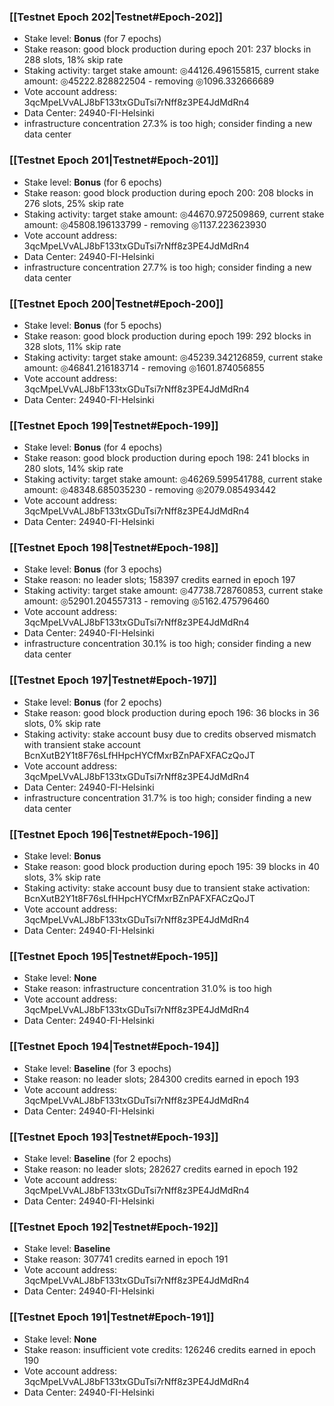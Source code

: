 ### [[Testnet Epoch 202|Testnet#Epoch-202]]
* Stake level: **Bonus** (for 7 epochs)
* Stake reason: good block production during epoch 201: 237 blocks in 288 slots, 18% skip rate
* Staking activity: target stake amount: ◎44126.496155815, current stake amount: ◎45222.828822504 - removing ◎1096.332666689
* Vote account address: 3qcMpeLVvALJ8bF133txGDuTsi7rNff8z3PE4JdMdRn4
* Data Center: 24940-FI-Helsinki
* infrastructure concentration 27.3% is too high; consider finding a new data center
### [[Testnet Epoch 201|Testnet#Epoch-201]]
* Stake level: **Bonus** (for 6 epochs)
* Stake reason: good block production during epoch 200: 208 blocks in 276 slots, 25% skip rate
* Staking activity: target stake amount: ◎44670.972509869, current stake amount: ◎45808.196133799 - removing ◎1137.223623930
* Vote account address: 3qcMpeLVvALJ8bF133txGDuTsi7rNff8z3PE4JdMdRn4
* Data Center: 24940-FI-Helsinki
* infrastructure concentration 27.7% is too high; consider finding a new data center
### [[Testnet Epoch 200|Testnet#Epoch-200]]
* Stake level: **Bonus** (for 5 epochs)
* Stake reason: good block production during epoch 199: 292 blocks in 328 slots, 11% skip rate
* Staking activity: target stake amount: ◎45239.342126859, current stake amount: ◎46841.216183714 - removing ◎1601.874056855
* Vote account address: 3qcMpeLVvALJ8bF133txGDuTsi7rNff8z3PE4JdMdRn4
* Data Center: 24940-FI-Helsinki
### [[Testnet Epoch 199|Testnet#Epoch-199]]
* Stake level: **Bonus** (for 4 epochs)
* Stake reason: good block production during epoch 198: 241 blocks in 280 slots, 14% skip rate
* Staking activity: target stake amount: ◎46269.599541788, current stake amount: ◎48348.685035230 - removing ◎2079.085493442
* Vote account address: 3qcMpeLVvALJ8bF133txGDuTsi7rNff8z3PE4JdMdRn4
* Data Center: 24940-FI-Helsinki
### [[Testnet Epoch 198|Testnet#Epoch-198]]
* Stake level: **Bonus** (for 3 epochs)
* Stake reason: no leader slots; 158397 credits earned in epoch 197
* Staking activity: target stake amount: ◎47738.728760853, current stake amount: ◎52901.204557313 - removing ◎5162.475796460
* Vote account address: 3qcMpeLVvALJ8bF133txGDuTsi7rNff8z3PE4JdMdRn4
* Data Center: 24940-FI-Helsinki
* infrastructure concentration 30.1% is too high; consider finding a new data center
### [[Testnet Epoch 197|Testnet#Epoch-197]]
* Stake level: **Bonus** (for 2 epochs)
* Stake reason: good block production during epoch 196: 36 blocks in 36 slots, 0% skip rate
* Staking activity: stake account busy due to credits observed mismatch with transient stake account BcnXutB2Y1t8F76sLfHHpcHYCfMxrBZnPAFXFACzQoJT
* Vote account address: 3qcMpeLVvALJ8bF133txGDuTsi7rNff8z3PE4JdMdRn4
* Data Center: 24940-FI-Helsinki
* infrastructure concentration 31.7% is too high; consider finding a new data center
### [[Testnet Epoch 196|Testnet#Epoch-196]]
* Stake level: **Bonus**
* Stake reason: good block production during epoch 195: 39 blocks in 40 slots, 3% skip rate
* Staking activity: stake account busy due to transient stake activation: BcnXutB2Y1t8F76sLfHHpcHYCfMxrBZnPAFXFACzQoJT
* Vote account address: 3qcMpeLVvALJ8bF133txGDuTsi7rNff8z3PE4JdMdRn4
* Data Center: 24940-FI-Helsinki
### [[Testnet Epoch 195|Testnet#Epoch-195]]
* Stake level: **None**
* Stake reason: infrastructure concentration 31.0% is too high
* Vote account address: 3qcMpeLVvALJ8bF133txGDuTsi7rNff8z3PE4JdMdRn4
* Data Center: 24940-FI-Helsinki
### [[Testnet Epoch 194|Testnet#Epoch-194]]
* Stake level: **Baseline** (for 3 epochs)
* Stake reason: no leader slots; 284300 credits earned in epoch 193
* Vote account address: 3qcMpeLVvALJ8bF133txGDuTsi7rNff8z3PE4JdMdRn4
* Data Center: 24940-FI-Helsinki
### [[Testnet Epoch 193|Testnet#Epoch-193]]
* Stake level: **Baseline** (for 2 epochs)
* Stake reason: no leader slots; 282627 credits earned in epoch 192
* Vote account address: 3qcMpeLVvALJ8bF133txGDuTsi7rNff8z3PE4JdMdRn4
* Data Center: 24940-FI-Helsinki
### [[Testnet Epoch 192|Testnet#Epoch-192]]
* Stake level: **Baseline**
* Stake reason: 307741 credits earned in epoch 191
* Vote account address: 3qcMpeLVvALJ8bF133txGDuTsi7rNff8z3PE4JdMdRn4
* Data Center: 24940-FI-Helsinki
### [[Testnet Epoch 191|Testnet#Epoch-191]]
* Stake level: **None**
* Stake reason: insufficient vote credits: 126246 credits earned in epoch 190
* Vote account address: 3qcMpeLVvALJ8bF133txGDuTsi7rNff8z3PE4JdMdRn4
* Data Center: 24940-FI-Helsinki